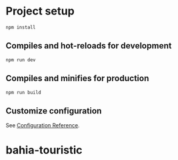 
# Project setup
```
npm install
```

## Compiles and hot-reloads for development
```
npm run dev
```

## Compiles and minifies for production
```
npm run build
```

## Customize configuration
See [Configuration Reference](https://vitejs.dev/guide/).
# bahia-touristic
